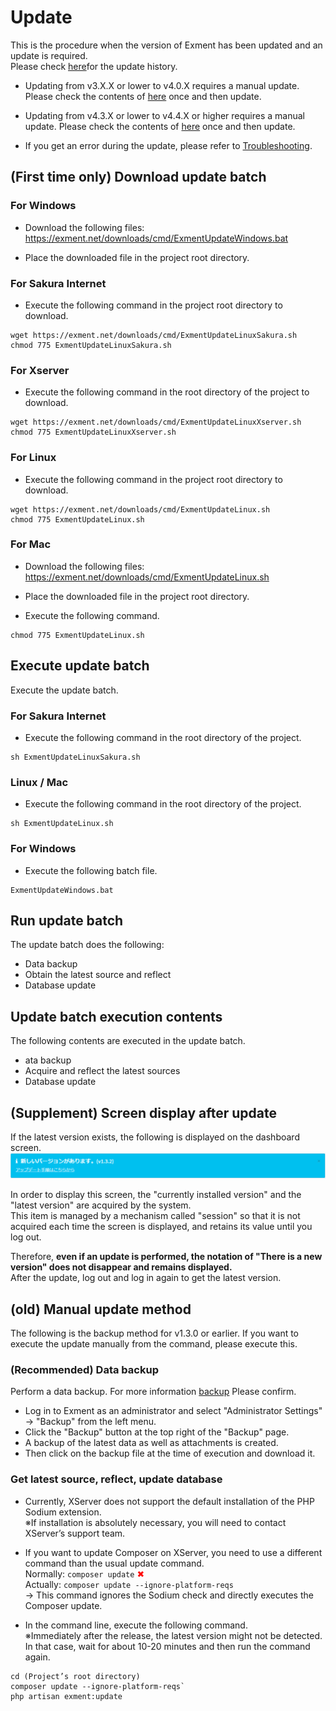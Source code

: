 # Update
This is the procedure when the version of Exment has been updated and an update is required.  
Please check [here](/release_note)for the update history.  

- Updating from v3.X.X or lower to v4.0.X requires a manual update. Please check the contents of [here](/update/v4_0) once and then update.

- <span class="red bold">Updating from v4.3.X or lower to v4.4.X or higher requires a manual update. Please check the contents of [here](/update/v4_4) once and then update.</span>

- If you get an error during the update, please refer to [Troubleshooting](/troubleshooting).

## (First time only) Download update batch

### For Windows
- Download the following files:  
https://exment.net/downloads/cmd/ExmentUpdateWindows.bat

- Place the downloaded file in the project root directory.

### For Sakura Internet
- Execute the following command in the project root directory to download.

~~~
wget https://exment.net/downloads/cmd/ExmentUpdateLinuxSakura.sh
chmod 775 ExmentUpdateLinuxSakura.sh
~~~

### For Xserver
- Execute the following command in the root directory of the project to download.

~~~
wget https://exment.net/downloads/cmd/ExmentUpdateLinuxXserver.sh
chmod 775 ExmentUpdateLinuxXserver.sh
~~~

### For Linux
- Execute the following command in the project root directory to download.  

~~~
wget https://exment.net/downloads/cmd/ExmentUpdateLinux.sh
chmod 775 ExmentUpdateLinux.sh
~~~


### For Mac
- Download the following files:  
https://exment.net/downloads/cmd/ExmentUpdateLinux.sh

- Place the downloaded file in the project root directory.

- Execute the following command.

~~~
chmod 775 ExmentUpdateLinux.sh
~~~

## Execute update batch
Execute the update batch.

### For Sakura Internet
- Execute the following command in the root directory of the project.  

~~~
sh ExmentUpdateLinuxSakura.sh
~~~

### Linux / Mac
- Execute the following command in the root directory of the project.  

~~~
sh ExmentUpdateLinux.sh
~~~

### For Windows
- Execute the following batch file.  

~~~
ExmentUpdateWindows.bat
~~~

## Run update batch
The update batch does the following:
  - Data backup
  - Obtain the latest source and reflect
  - Database update

## Update batch execution contents
The following contents are executed in the update batch.  
 - ata backup
 - Acquire and reflect the latest sources
 - Database update


## (Supplement) Screen display after update
If the latest version exists, the following is displayed on the dashboard screen.
![Custom table screen](img/update/show_version.png)

In order to display this screen, the "currently installed version" and the "latest version" are acquired by the system.  
This item is managed by a mechanism called "session" so that it is not acquired each time the screen is displayed, and retains its value until you log out.  

Therefore, **even if an update is performed, the notation of "There is a new version" does not disappear and remains displayed.**  
After the update, log out and log in again to get the latest version.

## (old) Manual update method
The following is the backup method for v1.3.0 or earlier. If you want to execute the update manually from the command, please execute this.  

### (Recommended) Data backup
Perform a data backup. For more information [backup](/backup) Please confirm.  
- Log in to Exment as an administrator and select "Administrator Settings" → "Backup" from the left menu.
- Click the "Backup" button at the top right of the "Backup" page.
- A backup of the latest data as well as attachments is created.
- Then click on the backup file at the time of execution and download it.

### Get latest source, reflect, update database

- Currently, XServer does not support the default installation of the PHP Sodium extension.  
  ※If installation is absolutely necessary, you will need to contact XServer’s support team.  

- If you want to update Composer on XServer, you need to use a different command than the usual update command.  
  Normally: `composer update` <span style="color: red;">✖</span>  
  Actually: `composer update --ignore-platform-reqs`  
  → This command ignores the Sodium check and directly executes the Composer update.  

- In the command line, execute the following command.  
  ※Immediately after the release, the latest version might not be detected. In that case, wait for about 10-20 minutes and then run the command again.  

~~~  
cd (Project’s root directory)  
composer update --ignore-platform-reqs`  
php artisan exment:update  
~~~
